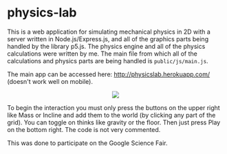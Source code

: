 # physics-lab

This is a web application for simulating mechanical physics in 2D with a server written in Node.js/Express.js, and all of the graphics parts being handled by the library p5.js. The physics engine and all of the physics calculations were written by me. The main file from which all of the calculations and physics parts are being handled is `public/js/main.js`.

The main app can be accessed here: http://physicslab.herokuapp.com/ (doesn't work well on mobile).

<p align="center">
  <img src="https://github.com/dokasov/physics-lab/blob/master/img/git.gif">
</p>

To begin the interaction you must only press the buttons on the upper right like Mass or Incline and add them to the world (by clicking any part of the grid). You can toggle on thinks like gravity or the floor. Then just press Play on the bottom right. The code is not very commented.

This was done to participate on the Google Science Fair.
